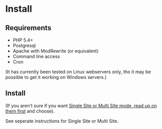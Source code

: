 # Install

## Requirements


  *  PHP 5.4+
  *  Postgresql
  *  Apache with ModRewrite (or equivalent)
  *  Command line access
  *  Cron

(It has currently been tested on Linux webservers only, tho it may be possible 
to get it working on Windows servers.)

## Install

(If you aren't sure if you want [Single Site or Multi Site mode, read up on them 
first](/en/systemadministrators/core/singlesiteormultisite.md) and choose).

See seperate instructions for Single Site or Multi Site.

